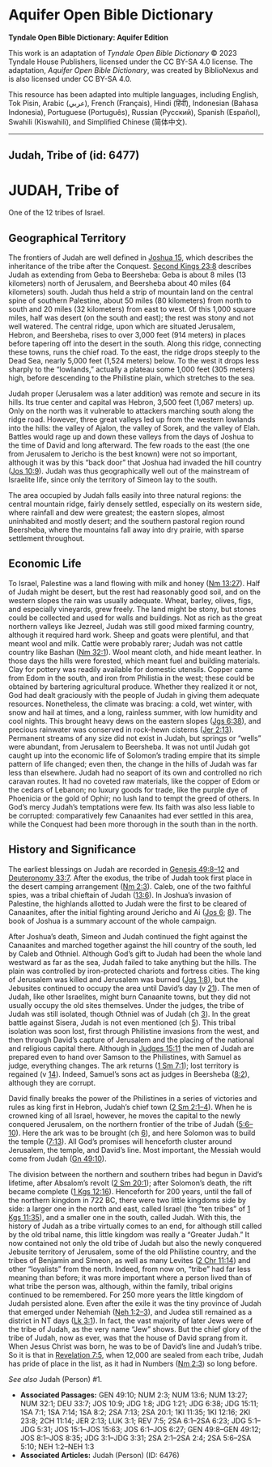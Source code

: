# Aquifer Open Bible Dictionary

**Tyndale Open Bible Dictionary: Aquifer Edition**

This work is an adaptation of *Tyndale Open Bible Dictionary* © 2023 Tyndale House Publishers, licensed under the CC BY\-SA 4\.0 license. The adaptation, *Aquifer Open Bible Dictionary*, was created by BiblioNexus and is also licensed under CC BY\-SA 4\.0\.

This resource has been adapted into multiple languages, including English, Tok Pisin, Arabic (عربي), French (Français), Hindi (हिंदी), Indonesian (Bahasa Indonesia), Portuguese (Português), Russian (Русский), Spanish (Español), Swahili (Kiswahili), and Simplified Chinese (简体中文).



--------------------------------

## Judah, Tribe of (id: 6477)

JUDAH, Tribe of
===============

One of the 12 tribes of Israel.

Geographical Territory
----------------------

The frontiers of Judah are well defined in [Joshua 15](https://ref.ly/Josh15:1-Josh15:63), which describes the inheritance of the tribe after the Conquest. [Second Kings 23:8](https://ref.ly/2Kgs23:8) describes Judah as extending from Geba to Beersheba: Geba is about 8 miles (13 kilometers) north of Jerusalem, and Beersheba about 40 miles (64 kilometers) south. Judah thus held a strip of mountain land on the central spine of southern Palestine, about 50 miles (80 kilometers) from north to south and 20 miles (32 kilometers) from east to west. Of this 1,000 square miles, half was desert (on the south and east); the rest was stony and not well watered. The central ridge, upon which are situated Jerusalem, Hebron, and Beersheba, rises to over 3,000 feet (914 meters) in places before tapering off into the desert in the south. Along this ridge, connecting these towns, runs the chief road. To the east, the ridge drops steeply to the Dead Sea, nearly 5,000 feet (1,524 meters) below. To the west it drops less sharply to the “lowlands,” actually a plateau some 1,000 feet (305 meters) high, before descending to the Philistine plain, which stretches to the sea.

Judah proper (Jerusalem was a later addition) was remote and secure in its hills. Its true center and capital was Hebron, 3,500 feet (1,067 meters) up. Only on the north was it vulnerable to attackers marching south along the ridge road. However, three great valleys led up from the western lowlands into the hills: the valley of Ajalon, the valley of Sorek, and the valley of Elah. Battles would rage up and down these valleys from the days of Joshua to the time of David and long afterward. The few roads to the east (the one from Jerusalem to Jericho is the best known) were not so important, although it was by this “back door” that Joshua had invaded the hill country ([Jos 10:9](https://ref.ly/Josh10:9)). Judah was thus geographically well out of the mainstream of Israelite life, since only the territory of Simeon lay to the south.

The area occupied by Judah falls easily into three natural regions: the central mountain ridge, fairly densely settled, especially on its western side, where rainfall and dew were greatest; the eastern slopes, almost uninhabited and mostly desert; and the southern pastoral region round Beersheba, where the mountains fall away into dry prairie, with sparse settlement throughout.

Economic Life
-------------

To Israel, Palestine was a land flowing with milk and honey ([Nm 13:27](https://ref.ly/Num13:27)). Half of Judah might be desert, but the rest had reasonably good soil, and on the western slopes the rain was usually adequate. Wheat, barley, olives, figs, and especially vineyards, grew freely. The land might be stony, but stones could be collected and used for walls and buildings. Not as rich as the great northern valleys like Jezreel, Judah was still good mixed farming country, although it required hard work. Sheep and goats were plentiful, and that meant wool and milk. Cattle were probably rarer; Judah was not cattle country like Bashan ([Nm 32:1](https://ref.ly/Num32:1)). Wool meant cloth, and hide meant leather. In those days the hills were forested, which meant fuel and building materials. Clay for pottery was readily available for domestic utensils. Copper came from Edom in the south, and iron from Philistia in the west; these could be obtained by bartering agricultural produce. Whether they realized it or not, God had dealt graciously with the people of Judah in giving them adequate resources. Nonetheless, the climate was bracing: a cold, wet winter, with snow and hail at times, and a long, rainless summer, with low humidity and cool nights. This brought heavy dews on the eastern slopes ([Jgs 6:38](https://ref.ly/Judg6:38)), and precious rainwater was conserved in rock\-hewn cisterns ([Jer 2:13](https://ref.ly/Jer2:13)). Permanent streams of any size did not exist in Judah, but springs or “wells” were abundant, from Jerusalem to Beersheba. It was not until Judah got caught up into the economic life of Solomon’s trading empire that its simple pattern of life changed; even then, the change in the hills of Judah was far less than elsewhere. Judah had no seaport of its own and controlled no rich caravan routes. It had no coveted raw materials, like the copper of Edom or the cedars of Lebanon; no luxury goods for trade, like the purple dye of Phoenicia or the gold of Ophir; no lush land to tempt the greed of others. In God’s mercy Judah’s temptations were few. Its faith was also less liable to be corrupted: comparatively few Canaanites had ever settled in this area, while the Conquest had been more thorough in the south than in the north.

History and Significance
------------------------

The earliest blessings on Judah are recorded in [Genesis 49:8–12](https://ref.ly/Gen49:8-Gen49:12) and [Deuteronomy 33:7](https://ref.ly/Deut33:7). After the exodus, the tribe of Judah took first place in the desert camping arrangement ([Nm 2:3](https://ref.ly/Num2:3)). Caleb, one of the two faithful spies, was a tribal chieftain of Judah ([13:6](https://ref.ly/Num13:6)). In Joshua’s invasion of Palestine, the highlands allotted to Judah were the first to be cleared of Canaanites, after the initial fighting around Jericho and Ai ([Jos 6](https://ref.ly/Josh6:1-Josh6:27); [8](https://ref.ly/Josh8:1-Josh8:35)). The book of Joshua is a summary account of the whole campaign.

After Joshua’s death, Simeon and Judah continued the fight against the Canaanites and marched together against the hill country of the south, led by Caleb and Othniel. Although God’s gift to Judah had been the whole land westward as far as the sea, Judah failed to take anything but the hills. The plain was controlled by iron\-protected chariots and fortress cities. The king of Jerusalem was killed and Jerusalem was burned ([Jgs 1:8](https://ref.ly/Judg1:8)), but the Jebusites continued to occupy the area until David’s day (v [21](https://ref.ly/Judg1:21)). The men of Judah, like other Israelites, might burn Canaanite towns, but they did not usually occupy the old sites themselves. Under the judges, the tribe of Judah was still isolated, though Othniel was of Judah (ch [3](https://ref.ly/Judg3:1-Judg3:31)). In the great battle against Sisera, Judah is not even mentioned (ch [5](https://ref.ly/Judg5:1-Judg5:31)). This tribal isolation was soon lost, first through Philistine invasions from the west, and then through David’s capture of Jerusalem and the placing of the national and religious capital there. Although in [Judges 15:11](https://ref.ly/Judg15:11) the men of Judah are prepared even to hand over Samson to the Philistines, with Samuel as judge, everything changes. The ark returns ([1 Sm 7:1](https://ref.ly/1Sam7:1)); lost territory is regained (v [14](https://ref.ly/1Sam7:14)). Indeed, Samuel’s sons act as judges in Beersheba ([8:2](https://ref.ly/1Sam8:2)), although they are corrupt.

David finally breaks the power of the Philistines in a series of victories and rules as king first in Hebron, Judah’s chief town ([2 Sm 2:1–4](https://ref.ly/2Sam2:1-2Sam2:4)). When he is crowned king of all Israel, however, he moves the capital to the newly conquered Jerusalem, on the northern frontier of the tribe of Judah ([5:6–10](https://ref.ly/2Sam5:6-2Sam5:10)). Here the ark was to be brought (ch [6](https://ref.ly/2Sam6:1-2Sam6:23)), and here Solomon was to build the temple ([7:13](https://ref.ly/2Sam7:13)). All God’s promises will henceforth cluster around Jerusalem, the temple, and David’s line. Most important, the Messiah would come from Judah ([Gn 49:10](https://ref.ly/Gen49:10)).

The division between the northern and southern tribes had begun in David’s lifetime, after Absalom’s revolt ([2 Sm 20:1](https://ref.ly/2Sam20:1)); after Solomon’s death, the rift became complete ([1 Kgs 12:16](https://ref.ly/1Kgs12:16)). Henceforth for 200 years, until the fall of the northern kingdom in 722 BC, there were two little kingdoms side by side: a larger one in the north and east, called Israel (the “ten tribes” of [1 Kgs 11:35](https://ref.ly/1Kgs11:35)), and a smaller one in the south, called Judah. With this, the history of Judah as a tribe virtually comes to an end, for although still called by the old tribal name, this little kingdom was really a “Greater Judah.” It now contained not only the old tribe of Judah but also the newly conquered Jebusite territory of Jerusalem, some of the old Philistine country, and the tribes of Benjamin and Simeon, as well as many Levites ([2 Chr 11:14](https://ref.ly/2Chr11:14)) and other “loyalists” from the north. Indeed, from now on, “tribe” had far less meaning than before; it was more important where a person lived than of what tribe the person was, although, within the family, tribal origins continued to be remembered. For 250 more years the little kingdom of Judah persisted alone. Even after the exile it was the tiny province of Judah that emerged under Nehemiah ([Neh 1:2–3](https://ref.ly/Neh1:2-Neh1:3)), and Judea still remained as a district in NT days ([Lk 3:1](https://ref.ly/Luke3:1)). In fact, the vast majority of later Jews were of the tribe of Judah, as the very name “Jew” shows. But the chief glory of the tribe of Judah, now as ever, was that the house of David sprang from it. When Jesus Christ was born, he was to be of David’s line and Judah’s tribe. So it is that in [Revelation 7:5](https://ref.ly/Rev7:5), when 12,000 are sealed from each tribe, Judah has pride of place in the list, as it had in Numbers ([Nm 2:3](https://ref.ly/Num2:3)) so long before.

*See also* Judah (Person) \#1.

* **Associated Passages:** GEN 49:10; NUM 2:3; NUM 13:6; NUM 13:27; NUM 32:1; DEU 33:7; JOS 10:9; JDG 1:8; JDG 1:21; JDG 6:38; JDG 15:11; 1SA 7:1; 1SA 7:14; 1SA 8:2; 2SA 7:13; 2SA 20:1; 1KI 11:35; 1KI 12:16; 2KI 23:8; 2CH 11:14; JER 2:13; LUK 3:1; REV 7:5; 2SA 6:1–2SA 6:23; JDG 5:1–JDG 5:31; JOS 15:1–JOS 15:63; JOS 6:1–JOS 6:27; GEN 49:8–GEN 49:12; JOS 8:1–JOS 8:35; JDG 3:1–JDG 3:31; 2SA 2:1–2SA 2:4; 2SA 5:6–2SA 5:10; NEH 1:2–NEH 1:3
* **Associated Articles:** Judah (Person) (ID: 6476)

